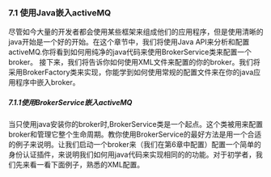 ### 7.1 使用Java嵌入activeMQ
尽管如今大量的开发者都会使用某些框架来组成他们的应用程序，但是使用清晰的java开始是一个好的开始。在这个章节中，我们将使用Java API来分析和配置activeMQ.你将看到如何用纯净的java代码来使用BrokerService类来配置一个broker。
接下来，我们将告诉你如何使用XML文件来配置的你的broker。我们将采用BrokerFactory类来实现，你能学到如何使用常规的配置文件来在你的java应用程序中嵌入broker。
##### 7.1.1使用BrokerService嵌入activeMQ
  当只使用java安装你的broker时,BrokerService类是一个起点。这个类被用来配置broker和管理它整个生命周期。教你使用BrokerService的最好方法是用一个合适的例子来说明。让我们启动一个broker来（我们在第6章中配置）配置一个简单的身份认证插件，来说明我们如何用java代码来实现相同的的功能。对于初学者，我们先来看一看下面例子，熟悉的XML配置。
